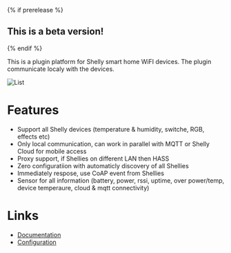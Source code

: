 {% if prerelease %}
## This is a beta version!
{% endif %}

This is a plugin platform for Shelly smart home WiFI devices. The plugin communicate localy with the devices.

![List](https://raw.githubusercontent.com/StyraHem/ShellyForHASS/master/images/intro.png)

# Features
- Support all Shelly devices (temperature & humidity, switche, RGB, effects etc)
- Only local communication, can work in parallel with MQTT or Shelly Cloud for mobile access
- Proxy support, if Shellies on different LAN then HASS
- Zero configuratiion with automaticly discovery of all Shellies
- Immediately respose, use CoAP event from Shellies
- Sensor for all information (battery, power, rssi, uptime, over power/temp, device temperaure, cloud & mqtt connectivity)

# Links
- [Documentation](https://github.com/StyraHem/ShellyForHASS/blob/master/README.md)
- [Configuration](https://github.com/StyraHem/ShellyForHASS/blob/master/README.md#configure)
